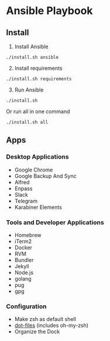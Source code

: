 # Ansible Playbook


## Install

1. Install Ansible
```
./install.sh ansible
```

2. Install requirements
```
./install.sh requirements
```

3. Run Ansible
```
./install.sh
```

Or run all in one command
```
./install.sh all
```


## Apps

### Desktop Applications

- Google Chrome
- Google Backup And Sync
- Alfred
- Enpass
- Slack
- Telegram
- Karabiner Elements


### Tools and Developer Applications

- Homebrew
- iTerm2
- Docker
- RVM
- Bundler
- Jekyll
- Node.js
- golang
- pug
- gpg

### Configuration

- Make zsh as default shell
- [dot-files](https://github.com/ibatullin/dot-files) (includes oh-my-zsh)
- Organize the Dock

